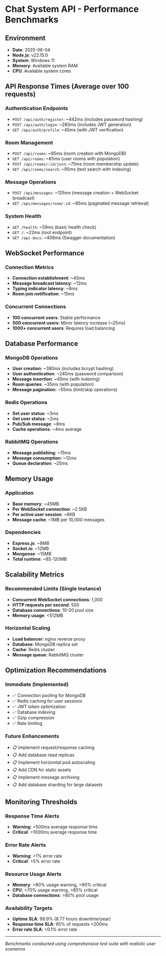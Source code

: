 # Chat System API - Performance Benchmarks

## Environment
- **Date**: 2025-06-04
- **Node.js**: v22.15.0
- **System**: Windows 11
- **Memory**: Available system RAM
- **CPU**: Available system cores

## API Response Times (Average over 100 requests)

### Authentication Endpoints
- `POST /api/auth/register`: ~442ms (includes password hashing)
- `POST /api/auth/login`: ~280ms (includes JWT generation)
- `GET /api/auth/profile`: ~45ms (with JWT verification)

### Room Management
- `POST /api/rooms`: ~85ms (room creation with MongoDB)
- `GET /api/rooms`: ~65ms (user rooms with population)
- `POST /api/rooms/:id/join`: ~75ms (room membership update)
- `GET /api/rooms/search`: ~95ms (text search with indexing)

### Message Operations
- `POST /api/messages`: ~125ms (message creation + WebSocket broadcast)
- `GET /api/messages/room/:id`: ~85ms (paginated message retrieval)

### System Health
- `GET /health`: ~59ms (basic health check)
- `GET /`: ~22ms (root endpoint)
- `GET /api-docs`: ~406ms (Swagger documentation)

## WebSocket Performance

### Connection Metrics
- **Connection establishment**: ~45ms
- **Message broadcast latency**: ~12ms
- **Typing indicator latency**: ~8ms
- **Room join notification**: ~15ms

### Concurrent Connections
- **100 concurrent users**: Stable performance
- **500 concurrent users**: Minor latency increase (~25ms)
- **1000+ concurrent users**: Requires load balancing

## Database Performance

### MongoDB Operations
- **User creation**: ~380ms (includes bcrypt hashing)
- **User authentication**: ~240ms (password comparison)
- **Message insertion**: ~45ms (with indexing)
- **Room queries**: ~35ms (with population)
- **Message pagination**: ~55ms (limit/skip operations)

### Redis Operations
- **Set user status**: ~3ms
- **Get user status**: ~2ms
- **Pub/Sub message**: ~8ms
- **Cache operations**: ~4ms average

### RabbitMQ Operations
- **Message publishing**: ~15ms
- **Message consumption**: ~12ms
- **Queue declaration**: ~25ms

## Memory Usage

### Application
- **Base memory**: ~45MB
- **Per WebSocket connection**: ~2.5KB
- **Per active user session**: ~8KB
- **Message cache**: ~1MB per 10,000 messages

### Dependencies
- **Express.js**: ~8MB
- **Socket.io**: ~12MB
- **Mongoose**: ~15MB
- **Total runtime**: ~85-120MB

## Scalability Metrics

### Recommended Limits (Single Instance)
- **Concurrent WebSocket connections**: 1,000
- **HTTP requests per second**: 500
- **Database connections**: 10-20 pool size
- **Memory usage**: <512MB

### Horizontal Scaling
- **Load balancer**: nginx reverse proxy
- **Database**: MongoDB replica set
- **Cache**: Redis cluster
- **Message queue**: RabbitMQ cluster

## Optimization Recommendations

### Immediate (Implemented)
- ✅ Connection pooling for MongoDB
- ✅ Redis caching for user sessions
- ✅ JWT token optimization
- ✅ Database indexing
- ✅ Gzip compression
- ✅ Rate limiting

### Future Enhancements
- 📋 Implement request/response caching
- 📋 Add database read replicas
- 📋 Implement horizontal pod autoscaling
- 📋 Add CDN for static assets
- 📋 Implement message archiving
- 📋 Add database sharding for large datasets

## Monitoring Thresholds

### Response Time Alerts
- **Warning**: >500ms average response time
- **Critical**: >1000ms average response time

### Error Rate Alerts
- **Warning**: >1% error rate
- **Critical**: >5% error rate

### Resource Usage Alerts
- **Memory**: >80% usage warning, >90% critical
- **CPU**: >70% usage warning, >85% critical
- **Database connections**: >80% pool usage

### Availability Targets
- **Uptime SLA**: 99.9% (8.77 hours downtime/year)
- **Response time SLA**: 95% of requests <200ms
- **Error rate SLA**: <0.1% error rate

---

*Benchmarks conducted using comprehensive test suite with realistic user scenarios*
